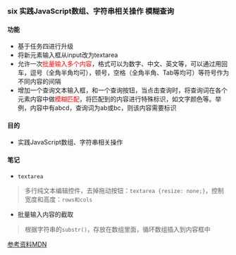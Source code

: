 ### six  实践JavaScript数组、字符串相关操作 模糊查询


#### 功能
- 基于任务四进行升级
- 将新元素输入框从input改为textarea
- 允许一次<span style="color:red">批量输入多个内容</span>，格式可以为数字、中文、英文等，可以通过用回车，逗号（全角半角均可），顿号，空格（全角半角、Tab等均可）等符号作为不同内容的间隔
- 增加一个查询文本输入框，和一个查询按钮，当点击查询时，将查询词在各个元素内容中做<span style="color:red">模糊匹配</span>，将匹配到的内容进行特殊标识，如文字颜色等。举例，内容中有abcd，查询词为ab或bc，则该内容需要标识

#### 目的
- 实践JavaScript数组、字符串相关操作
#### 笔记

- `textarea`

> 多行纯文本编辑控件，去掉拖动按钮：`textarea {resize: none;}`，控制宽度和高度：`rows和cols`

- 批量输入内容的截取
> 根据字符串的`substr()`，存放在数组里面，循环数组插入到内容框中

[参考资料MDN](https://developer.mozilla.org/zh-CN/docs/Web/JavaScript)

